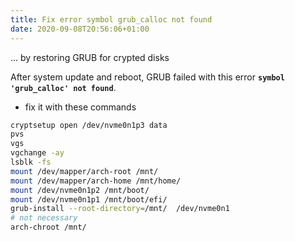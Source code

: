 ```yaml
---
title: Fix error symbol grub_calloc not found
date: 2020-09-08T20:56:06+01:00
---
```

... by restoring GRUB for crypted disks

After system update and reboot, GRUB failed with this error **`symbol 'grub_calloc' not found`**.

* fix it with these commands

```bash
cryptsetup open /dev/nvme0n1p3 data
pvs
vgs
vgchange -ay
lsblk -fs
mount /dev/mapper/arch-root /mnt/
mount /dev/mapper/arch-home /mnt/home/
mount /dev/nvme0n1p2 /mnt/boot/
mount /dev/nvme0n1p1 /mnt/boot/efi/
grub-install --root-directory=/mnt/  /dev/nvme0n1
# not necessary
arch-chroot /mnt/
```
